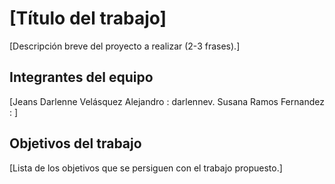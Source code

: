 # [Título del trabajo]

[Descripción breve del proyecto a realizar (2-3 frases).]

## Integrantes del equipo

[Jeans Darlenne Velásquez Alejandro : darlennev.
Susana Ramos Fernandez : ]

## Objetivos del trabajo

[Lista de los objetivos que se persiguen con el trabajo propuesto.]
